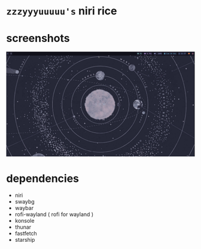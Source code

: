 # `zzzyyyuuuuu's` niri rice
# screenshots
![image](https://github.com/maxuwuu/niri/blob/main/assets/rice.png)

# dependencies
- niri
- swaybg
- waybar
- rofi-wayland ( rofi for wayland )
- konsole
- thunar
- fastfetch
- starship

